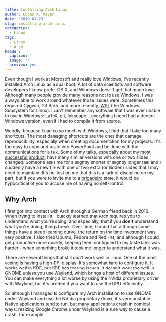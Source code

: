 ```yaml
---
title: Installing Arch Linux
author: Lucas A. Meyer
date: '2019-01-29'
slug: installing-arch-linux
categories:
  - Linux
tags:
  - Linux
  - Arch
header:
  caption: ''
  image: ''
  preview: yes
---
```


Even though I work at Microsoft and really love Windows, I've recently installed Arch Linux as a dual boot. A lot of data scientists and software developers I know prefer OS X, and Windows doesn't get that much love. Although many people provide many reasons not to use Windows, I was always able to work around whatever those issues were. Sometimes this required Cygwin, Git Bash, and more recently, [WSL](https://docs.microsoft.com/en-us/windows/wsl/install-win10) (the Windows Subsystem for Linux). I can't remember any software that I was ever unable to use in Windows: LaTeX, git, Inkscape... everything I need had a decent Windows version, even if I had to compile it from source.

Weirdly, because I can do so much with Windows, I find that I take too many shortcuts. The most damaging shortcuts are the ones that damage reproducibility, especially when creating documentation for my projects. It's too easy to copy and paste into PowerPoint and be done with the communications for a talk. Some of my talks, especially about my [most successful product](https://treasurytoday.com/asa-2017-winners/judges-choice-winner-microsoft), have many similar versions with one or two slides changed. Someone asks me for a slightly shorter or slightly longer talk and I suddenly have a new file with one or two extra (or hidden) slides that I may need to maintain. It's not lost on me that this is a lack of discipline on my part, but if you were to invite me to a [brigadeiro](https://en.wikipedia.org/wiki/Brigadeiro) store, it would be hypocritical of you to accuse me of having no self-control.

## Why Arch

I first got into contact with Arch through a German friend back in 2010. When trying to install it, I quickly learned that Arch requires you to understand what you're doing, and especially, that if you **don't** understand what you're doing, things break. Over time, I found that although some things have a steep learning curve, the return on the time investment was very positive. I also tried Ubuntu, Fedora and Red Hat, and although I could get productive more quickly, keeping them configured to my taste later was harder - when something broke it took me longer to understand what it was.

There are several things that still don't work well in Linux. One of the most vexing is having a high-DPI display. It's somewhat hard to configure it. It works well in KDE, but KDE has tearing issues. It doesn't work too well in GNOME unless you use Wayland, which brings a host of different issues. You can make everything a lot worse by using the NVidia proprietary driver with Wayland, but it's needed if you want to use the GPU efficiently. 

So although I managed to configure my Arch installation to use GNOME under Wayland and use the NVidia proprietary driver, it's very unstable. Native applications tend to run, but many applications crash in comical ways: resizing Google Chrome under Wayland is a sure way to cause a crash, for example.